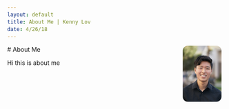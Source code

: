 ```yaml
---
layout: default
title: About Me | Kenny Lov
date: 4/26/18
---
```

<style> nav ul li:nth-child(2) { text-decoration: underline; } </style>

<p>
<img style="float: right; width:90px;height:130px; border-radius: 12px; margin: auto 7px" src="linkedin pic.jpg">
</p>
# About Me

Hi this is about me
